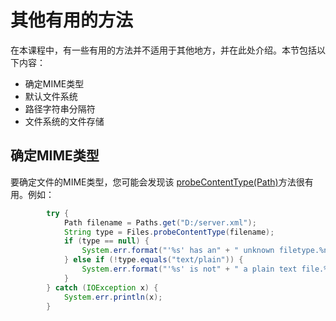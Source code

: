# 其他有用的方法

在本课程中，有一些有用的方法并不适用于其他地方，并在此处介绍。本节包括以下内容：

* 确定MIME类型
* 默认文件系统
* 路径字符串分隔符
* 文件系统的文件存储

## 确定MIME类型

要确定文件的MIME类型，您可能会发现该 [probeContentType(Path)](https://docs.oracle.com/javase/8/docs/api/java/nio/file/Files.html#probeContentType-java.nio.file.Path-)方法很有用。例如：
```java
        try {
            Path filename = Paths.get("D:/server.xml");
            String type = Files.probeContentType(filename);
            if (type == null) {
                System.err.format("'%s' has an" + " unknown filetype.%n", filename);
            } else if (!type.equals("text/plain")) {
                System.err.format("'%s' is not" + " a plain text file.%n", filename);
            }
        } catch (IOException x) {
            System.err.println(x);
        }
```